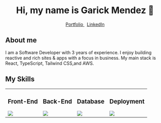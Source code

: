 <div align="center">
  <h1>Hi, my name is Garick Mendez 👋</h1>
  <div">
    <a href="https://garickm.com">
      Portfolio
    </a>
    &nbsp;
    <a href="https://linkedin.com/in/garick-mendez/">
      LinkedIn
    </a>
  </div>
</div>

<div align="left">
  <h2>About me</h2>
  <p>I am a Software Developer with 3 years of experience. I enjoy building reactive and rich sites & apps with a focus in business. My main stack is React, TypeScript, Tailwind CSS,and AWS.</p>
</div>

<div>
  <h2>My Skills</h2>
  <table>
  <tr>
    <td>
      <div>
        <h3>Front-End</h3>
        <img src="https://skillicons.dev/icons?i=react,ts,tailwind,next&perline=4" />
      </div>
    </td>
    <td>
      <div>
        <h3>Back-End</h3>
        <img src="https://skillicons.dev/icons?i=python,nodejs,php&perline=4" />
      </div>
    </td>
    <td>
      <div>
        <h3>Database</h3>
        <img src="https://skillicons.dev/icons?i=mysql,mongodb&perline=4" />
      </div>
    </td>
    <td>
      <div>
        <h3>Deployment</h3>
        <img src="https://skillicons.dev/icons?i=aws,docker,nginx&perline=4" />
      </div>
    </td>
  </tr>
</table>
</div>
